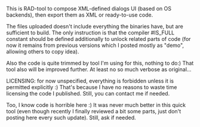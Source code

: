 This is RAD-tool to compose XML-defined dialogs UI (based on OS backends), then export them as XML or ready-to-use code.

The files uploaded doesn't include everything the binaries have, but are sufficient to build.
The only instruction is that the compiler #IS_FULL constant should be defined additionally to unlock related parts of code (for now it remains from previous versions which I posted mostly as "demo", allowing others to copy idea).

Also the code is quite trimmed by tool I'm using for this, nothing to do:) That tool also will be improved further.
At least no so much verbose as original...


LICENSING: for now unspecified, everything is forbidden unless it is permitted explicitly :)
That's because I have no reasons to waste time licensing the code I published.
Still, you can contact me if needed.

Too, I know code is horrible here :) It was never much better in this quick tool (even though recently I finally reviewed a bit some parts, just don't posting here every such update). Still, ask if needed.
